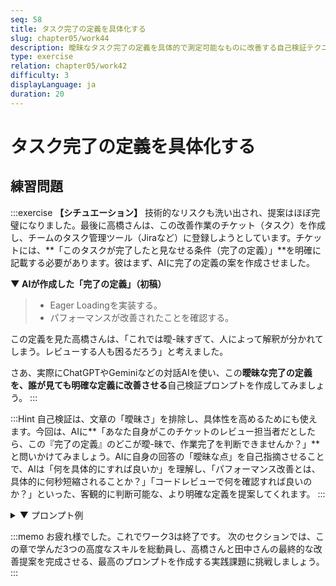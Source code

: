 ```yaml
---
seq: 58
title: タスク完了の定義を具体化する
slug: chapter05/work44
description: 曖昧なタスク完了の定義を具体的で測定可能なものに改善する自己検証テクニックを学ぶ
type: exercise
relation: chapter05/work42
difficulty: 3
displayLanguage: ja
duration: 20
---
```

# タスク完了の定義を具体化する
## 練習問題

:::exercise
**【シチュエーション】**
技術的なリスクも洗い出され、提案はほぼ完璧になりました。最後に高橋さんは、この改善作業のチケット（タスク）を作成し、チームのタスク管理ツール（Jiraなど）に登録しようとしています。チケットには、**「このタスクが完了したと見なせる条件（完了の定義）」**を明確に記載する必要があります。彼はまず、AIに完了の定義の案を作成させました。

**▼ AIが作成した「完了の定義」（初稿）**
> - Eager Loadingを実装する。
> - パフォーマンスが改善されたことを確認する。

この定義を見た高橋さんは、「これでは曖-昧すぎて、人によって解釈が分かれてしまう。レビューする人も困るだろう」と考えました。

さあ、実際にChatGPTやGeminiなどの対話AIを使い、この**曖昧な完了の定義を、誰が見ても明確な定義に改善させる**自己検証プロンプトを作成してみましょう。
:::

:::Hint
自己検証は、文章の「曖昧さ」を排除し、具体性を高めるためにも使えます。今回は、AIに**「あなた自身がこのチケットのレビュー担当者だとしたら、この『完了の定義』のどこが曖-昧で、作業完了を判断できませんか？」**と問いかけてみましょう。AIに自身の回答の「曖昧な点」を自己指摘させることで、AIは「何を具体的にすれば良いか」を理解し、「パフォーマンス改善とは、具体的に何秒短縮されることか？」「コードレビューで何を確認すれば良いのか？」といった、客観的に判断可能な、より明確な定義を提案してくれます。
:::

<details><summary>▼ プロンプト例</summary>

```
この「完了の定義」案を作成してくれてありがとうございます。
しかし、これではまだ定義が曖-昧です。

あなた自身が、このタスクのコードレビューを担当するエンジニアだと想像してください。
この「完了の定義」を見て、「これでは作業が完了したか判断できない」と感じるであろう曖昧な点を2つ挙げてください。
その上で、誰が見ても客観的に完了を判断できるような、具体的で測定可能な「完了の定義」に書き換えてください。
```

**▼ AIによる出力例**
```
承知いたしました。レビュー担当者の視点で、完了の定義の曖-昧さを指摘し、改善します。

### 「完了の定義」（初稿）の曖昧な点

1.  **「Eager Loadingを実装する」**: どの範囲のコードに、どのように実装すれば完了なのかが不明確です。
2.  **「パフォーマンスが改善されたことを確認する」**: 「改善」の基準が主観的で、定量的に判断できません。

### 「完了の定義」（改善案）

上記の点を踏まえ、以下のように具体的かつ測定可能な定義に修正します。

---
**完了の定義 (Definition of Done)**

- **[測定]** 負荷試験環境において、`/api/v1/translate`エンドポイントの平均レスポンスタイムが、現状の`X秒`から`Y秒`以下に短縮されていること。
- **[測定]** 上記の負荷試験中に、APMツールで観測されるDBクエリの発行数が、リクエストあたり`N+1`回から`2`回以下に削減されていること。
- **[確認]** 実装されたコードが、チームのコーディング規約に準拠しており、テックリードによるコードレビューで承認されていること。
- **[確認]** 関連するユニットテストがすべて成功（Pass）していること。
---
```
</details>

:::memo
お疲れ様でした。これでワーク3は終了です。
次のセクションでは、この章で学んだ3つの高度なスキルを総動員し、高橋さんと田中さんの最終的な改善提案を完成させる、最高のプロンプトを作成する実践課題に挑戦しましょう。
:::


